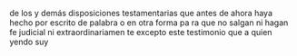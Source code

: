 de los y demás disposiciones testamentarias que antes de ahora haya hecho por escrito de palabra o en otra forma pa ra que no salgan ni hagan fe judicial ni extraordinariamen te excepto este testimonio que a quien yendo suy